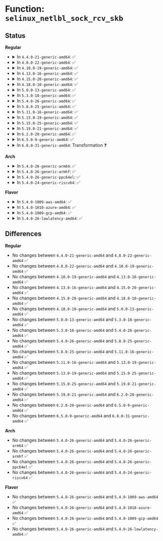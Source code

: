 # Function: <code>selinux_netlbl_sock_rcv_skb</code>

## Status
<b>Regular</b>
<ul>
<li>
<details>
<summary>In <code>4.4.0-21-generic-amd64</code>: ✅</summary>

```c
int selinux_netlbl_sock_rcv_skb(struct sk_security_struct * sksec, struct sk_buff * skb, u16 family, struct common_audit_data * ad)
```

```json
{
  "name": "selinux_netlbl_sock_rcv_skb",
  "collision_type": "Unique Global",
  "inline_type": "No",
  "funcs": [
    {
      "addr": 18446744071582373984,
      "name": "selinux_netlbl_sock_rcv_skb",
      "external": true,
      "loc": "security/selinux/netlabel.c:369",
      "file": "security/selinux/netlabel.c",
      "inline": "seen, unknown",
      "caller_inline": [],
      "caller_func": [
        "security/selinux/hooks.c:selinux_sock_rcv_skb_compat"
      ]
    }
  ],
  "symbols": [
    {
      "addr": 18446744071582373984,
      "name": "selinux_netlbl_sock_rcv_skb",
      "section": ".text",
      "bind": "STB_GLOBAL",
      "size": 403
    }
  ]
}
```
</details>
</li>
<li>
<details>
<summary>In <code>4.8.0-22-generic-amd64</code>: ✅</summary>

```c
int selinux_netlbl_sock_rcv_skb(struct sk_security_struct * sksec, struct sk_buff * skb, u16 family, struct common_audit_data * ad)
```

```json
{
  "name": "selinux_netlbl_sock_rcv_skb",
  "collision_type": "Unique Global",
  "inline_type": "No",
  "funcs": [
    {
      "addr": 18446744071582595168,
      "name": "selinux_netlbl_sock_rcv_skb",
      "external": true,
      "loc": "security/selinux/netlabel.c:371",
      "file": "security/selinux/netlabel.c",
      "inline": "seen, unknown",
      "caller_inline": [],
      "caller_func": [
        "security/selinux/hooks.c:selinux_sock_rcv_skb_compat"
      ]
    }
  ],
  "symbols": [
    {
      "addr": 18446744071582595168,
      "name": "selinux_netlbl_sock_rcv_skb",
      "section": ".text",
      "bind": "STB_GLOBAL",
      "size": 441
    }
  ]
}
```
</details>
</li>
<li>
<details>
<summary>In <code>4.10.0-19-generic-amd64</code>: ✅</summary>

```c
int selinux_netlbl_sock_rcv_skb(struct sk_security_struct * sksec, struct sk_buff * skb, u16 family, struct common_audit_data * ad)
```

```json
{
  "name": "selinux_netlbl_sock_rcv_skb",
  "collision_type": "Unique Global",
  "inline_type": "No",
  "funcs": [
    {
      "addr": 18446744071582688384,
      "name": "selinux_netlbl_sock_rcv_skb",
      "external": true,
      "loc": "security/selinux/netlabel.c:371",
      "file": "security/selinux/netlabel.c",
      "inline": "seen, unknown",
      "caller_inline": [],
      "caller_func": [
        "security/selinux/hooks.c:selinux_sock_rcv_skb_compat"
      ]
    }
  ],
  "symbols": [
    {
      "addr": 18446744071582688384,
      "name": "selinux_netlbl_sock_rcv_skb",
      "section": ".text",
      "bind": "STB_GLOBAL",
      "size": 441
    }
  ]
}
```
</details>
</li>
<li>
<details>
<summary>In <code>4.13.0-16-generic-amd64</code>: ✅</summary>

```c
int selinux_netlbl_sock_rcv_skb(struct sk_security_struct * sksec, struct sk_buff * skb, u16 family, struct common_audit_data * ad)
```

```json
{
  "name": "selinux_netlbl_sock_rcv_skb",
  "collision_type": "Unique Global",
  "inline_type": "No",
  "funcs": [
    {
      "addr": 18446744071582781024,
      "name": "selinux_netlbl_sock_rcv_skb",
      "external": true,
      "loc": "security/selinux/netlabel.c:372",
      "file": "security/selinux/netlabel.c",
      "inline": "seen, unknown",
      "caller_inline": [],
      "caller_func": [
        "security/selinux/hooks.c:selinux_sock_rcv_skb_compat"
      ]
    }
  ],
  "symbols": [
    {
      "addr": 18446744071582781024,
      "name": "selinux_netlbl_sock_rcv_skb",
      "section": ".text",
      "bind": "STB_GLOBAL",
      "size": 441
    }
  ]
}
```
</details>
</li>
<li>
<details>
<summary>In <code>4.15.0-20-generic-amd64</code>: ✅</summary>

```c
int selinux_netlbl_sock_rcv_skb(struct sk_security_struct * sksec, struct sk_buff * skb, u16 family, struct common_audit_data * ad)
```

```json
{
  "name": "selinux_netlbl_sock_rcv_skb",
  "collision_type": "Unique Global",
  "inline_type": "No",
  "funcs": [
    {
      "addr": 18446744071582937168,
      "name": "selinux_netlbl_sock_rcv_skb",
      "external": true,
      "loc": "security/selinux/netlabel.c:372",
      "file": "security/selinux/netlabel.c",
      "inline": "seen, unknown",
      "caller_inline": [],
      "caller_func": [
        "security/selinux/hooks.c:selinux_sock_rcv_skb_compat"
      ]
    }
  ],
  "symbols": [
    {
      "addr": 18446744071582937168,
      "name": "selinux_netlbl_sock_rcv_skb",
      "section": ".text",
      "bind": "STB_GLOBAL",
      "size": 450
    }
  ]
}
```
</details>
</li>
<li>
<details>
<summary>In <code>4.18.0-10-generic-amd64</code>: ✅</summary>

```c
int selinux_netlbl_sock_rcv_skb(struct sk_security_struct * sksec, struct sk_buff * skb, u16 family, struct common_audit_data * ad)
```

```json
{
  "name": "selinux_netlbl_sock_rcv_skb",
  "collision_type": "Unique Global",
  "inline_type": "No",
  "funcs": [
    {
      "addr": 18446744071583137792,
      "name": "selinux_netlbl_sock_rcv_skb",
      "external": true,
      "loc": "security/selinux/netlabel.c:446",
      "file": "security/selinux/netlabel.c",
      "inline": "seen, unknown",
      "caller_inline": [],
      "caller_func": [
        "security/selinux/hooks.c:selinux_sock_rcv_skb_compat"
      ]
    }
  ],
  "symbols": [
    {
      "addr": 18446744071583137792,
      "name": "selinux_netlbl_sock_rcv_skb",
      "section": ".text",
      "bind": "STB_GLOBAL",
      "size": 391
    }
  ]
}
```
</details>
</li>
<li>
<details>
<summary>In <code>5.0.0-13-generic-amd64</code>: ✅</summary>

```c
int selinux_netlbl_sock_rcv_skb(struct sk_security_struct * sksec, struct sk_buff * skb, u16 family, struct common_audit_data * ad)
```

```json
{
  "name": "selinux_netlbl_sock_rcv_skb",
  "collision_type": "Unique Global",
  "inline_type": "No",
  "funcs": [
    {
      "addr": 18446744071583253888,
      "name": "selinux_netlbl_sock_rcv_skb",
      "external": true,
      "loc": "security/selinux/netlabel.c:447",
      "file": "security/selinux/netlabel.c",
      "inline": "seen, unknown",
      "caller_inline": [],
      "caller_func": [
        "security/selinux/hooks.c:selinux_sock_rcv_skb_compat"
      ]
    }
  ],
  "symbols": [
    {
      "addr": 18446744071583253888,
      "name": "selinux_netlbl_sock_rcv_skb",
      "section": ".text",
      "bind": "STB_GLOBAL",
      "size": 391
    }
  ]
}
```
</details>
</li>
<li>
<details>
<summary>In <code>5.3.0-18-generic-amd64</code>: ✅</summary>

```c
int selinux_netlbl_sock_rcv_skb(struct sk_security_struct * sksec, struct sk_buff * skb, u16 family, struct common_audit_data * ad)
```

```json
{
  "name": "selinux_netlbl_sock_rcv_skb",
  "collision_type": "Unique Global",
  "inline_type": "No",
  "funcs": [
    {
      "addr": 18446744071583440944,
      "name": "selinux_netlbl_sock_rcv_skb",
      "external": true,
      "loc": "security/selinux/netlabel.c:429",
      "file": "security/selinux/netlabel.c",
      "inline": "seen, unknown",
      "caller_inline": [],
      "caller_func": [
        "security/selinux/hooks.c:selinux_sock_rcv_skb_compat"
      ]
    }
  ],
  "symbols": [
    {
      "addr": 18446744071583440944,
      "name": "selinux_netlbl_sock_rcv_skb",
      "section": ".text",
      "bind": "STB_GLOBAL",
      "size": 394
    }
  ]
}
```
</details>
</li>
<li>
<details>
<summary>In <code>5.4.0-26-generic-amd64</code>: ✅</summary>

```c
int selinux_netlbl_sock_rcv_skb(struct sk_security_struct * sksec, struct sk_buff * skb, u16 family, struct common_audit_data * ad)
```

```json
{
  "name": "selinux_netlbl_sock_rcv_skb",
  "collision_type": "Unique Global",
  "inline_type": "No",
  "funcs": [
    {
      "addr": 18446744071583546848,
      "name": "selinux_netlbl_sock_rcv_skb",
      "external": true,
      "loc": "security/selinux/netlabel.c:429",
      "file": "security/selinux/netlabel.c",
      "inline": "seen, unknown",
      "caller_inline": [],
      "caller_func": [
        "security/selinux/hooks.c:selinux_sock_rcv_skb_compat"
      ]
    }
  ],
  "symbols": [
    {
      "addr": 18446744071583546848,
      "name": "selinux_netlbl_sock_rcv_skb",
      "section": ".text",
      "bind": "STB_GLOBAL",
      "size": 394
    }
  ]
}
```
</details>
</li>
<li>
<details>
<summary>In <code>5.8.0-25-generic-amd64</code>: ✅</summary>

```c
int selinux_netlbl_sock_rcv_skb(struct sk_security_struct * sksec, struct sk_buff * skb, u16 family, struct common_audit_data * ad)
```

```json
{
  "name": "selinux_netlbl_sock_rcv_skb",
  "collision_type": "Unique Global",
  "inline_type": "No",
  "funcs": [
    {
      "addr": 18446744071583896512,
      "name": "selinux_netlbl_sock_rcv_skb",
      "external": true,
      "loc": "security/selinux/netlabel.c:429",
      "file": "security/selinux/netlabel.c",
      "inline": "seen, unknown",
      "caller_inline": [],
      "caller_func": [
        "security/selinux/hooks.c:selinux_sock_rcv_skb_compat"
      ]
    }
  ],
  "symbols": [
    {
      "addr": 18446744071583896512,
      "name": "selinux_netlbl_sock_rcv_skb",
      "section": ".text",
      "bind": "STB_GLOBAL",
      "size": 498
    }
  ]
}
```
</details>
</li>
<li>
<details>
<summary>In <code>5.11.0-16-generic-amd64</code>: ✅</summary>

```c
int selinux_netlbl_sock_rcv_skb(struct sk_security_struct * sksec, struct sk_buff * skb, u16 family, struct common_audit_data * ad)
```

```json
{
  "name": "selinux_netlbl_sock_rcv_skb",
  "collision_type": "Unique Global",
  "inline_type": "No",
  "funcs": [
    {
      "addr": 18446744071584016592,
      "name": "selinux_netlbl_sock_rcv_skb",
      "external": true,
      "loc": "security/selinux/netlabel.c:429",
      "file": "security/selinux/netlabel.c",
      "inline": "seen, unknown",
      "caller_inline": [],
      "caller_func": [
        "security/selinux/hooks.c:selinux_sock_rcv_skb_compat"
      ]
    }
  ],
  "symbols": [
    {
      "addr": 18446744071584016592,
      "name": "selinux_netlbl_sock_rcv_skb",
      "section": ".text",
      "bind": "STB_GLOBAL",
      "size": 498
    }
  ]
}
```
</details>
</li>
<li>
<details>
<summary>In <code>5.13.0-19-generic-amd64</code>: ✅</summary>

```c
int selinux_netlbl_sock_rcv_skb(struct sk_security_struct * sksec, struct sk_buff * skb, u16 family, struct common_audit_data * ad)
```

```json
{
  "name": "selinux_netlbl_sock_rcv_skb",
  "collision_type": "Unique Global",
  "inline_type": "No",
  "funcs": [
    {
      "addr": 18446744071584044592,
      "name": "selinux_netlbl_sock_rcv_skb",
      "external": true,
      "loc": "security/selinux/netlabel.c:429",
      "file": "security/selinux/netlabel.c",
      "inline": "seen, unknown",
      "caller_inline": [],
      "caller_func": [
        "security/selinux/hooks.c:selinux_sock_rcv_skb_compat"
      ]
    }
  ],
  "symbols": [
    {
      "addr": 18446744071584044592,
      "name": "selinux_netlbl_sock_rcv_skb",
      "section": ".text",
      "bind": "STB_GLOBAL",
      "size": 498
    }
  ]
}
```
</details>
</li>
<li>
<details>
<summary>In <code>5.15.0-25-generic-amd64</code>: ✅</summary>

```c
int selinux_netlbl_sock_rcv_skb(struct sk_security_struct * sksec, struct sk_buff * skb, u16 family, struct common_audit_data * ad)
```

```json
{
  "name": "selinux_netlbl_sock_rcv_skb",
  "collision_type": "Unique Global",
  "inline_type": "No",
  "funcs": [
    {
      "addr": 18446744071584415792,
      "name": "selinux_netlbl_sock_rcv_skb",
      "external": true,
      "loc": "security/selinux/netlabel.c:429",
      "file": "security/selinux/netlabel.c",
      "inline": "seen, unknown",
      "caller_inline": [],
      "caller_func": [
        "security/selinux/hooks.c:selinux_sock_rcv_skb_compat"
      ]
    }
  ],
  "symbols": [
    {
      "addr": 18446744071584415792,
      "name": "selinux_netlbl_sock_rcv_skb",
      "section": ".text",
      "bind": "STB_GLOBAL",
      "size": 498
    }
  ]
}
```
</details>
</li>
<li>
<details>
<summary>In <code>5.19.0-21-generic-amd64</code>: ✅</summary>

```c
int selinux_netlbl_sock_rcv_skb(struct sk_security_struct * sksec, struct sk_buff * skb, u16 family, struct common_audit_data * ad)
```

```json
{
  "name": "selinux_netlbl_sock_rcv_skb",
  "collision_type": "Unique Global",
  "inline_type": "No",
  "funcs": [
    {
      "addr": 18446744071585043568,
      "name": "selinux_netlbl_sock_rcv_skb",
      "external": true,
      "loc": "security/selinux/netlabel.c:432",
      "file": "security/selinux/netlabel.c",
      "inline": "seen, unknown",
      "caller_inline": [],
      "caller_func": [
        "security/selinux/hooks.c:selinux_sock_rcv_skb_compat"
      ]
    }
  ],
  "symbols": [
    {
      "addr": 18446744071585043568,
      "name": "selinux_netlbl_sock_rcv_skb",
      "section": ".text",
      "bind": "STB_GLOBAL",
      "size": 543
    }
  ]
}
```
</details>
</li>
<li>
<details>
<summary>In <code>6.2.0-20-generic-amd64</code>: ✅</summary>

```c
int selinux_netlbl_sock_rcv_skb(struct sk_security_struct * sksec, struct sk_buff * skb, u16 family, struct common_audit_data * ad)
```

```json
{
  "name": "selinux_netlbl_sock_rcv_skb",
  "collision_type": "Unique Global",
  "inline_type": "No",
  "funcs": [
    {
      "addr": 18446744071585762720,
      "name": "selinux_netlbl_sock_rcv_skb",
      "external": true,
      "loc": "security/selinux/netlabel.c:432",
      "file": "security/selinux/netlabel.c",
      "inline": "seen, unknown",
      "caller_inline": [],
      "caller_func": [
        "security/selinux/hooks.c:selinux_sock_rcv_skb_compat"
      ]
    }
  ],
  "symbols": [
    {
      "addr": 18446744071585762720,
      "name": "selinux_netlbl_sock_rcv_skb",
      "section": ".text",
      "bind": "STB_GLOBAL",
      "size": 543
    }
  ]
}
```
</details>
</li>
<li>
<details>
<summary>In <code>6.5.0-9-generic-amd64</code>: ✅</summary>

```c
int selinux_netlbl_sock_rcv_skb(struct sk_security_struct * sksec, struct sk_buff * skb, u16 family, struct common_audit_data * ad)
```

```json
{
  "name": "selinux_netlbl_sock_rcv_skb",
  "collision_type": "Unique Global",
  "inline_type": "No",
  "funcs": [
    {
      "addr": 18446744071585993312,
      "name": "selinux_netlbl_sock_rcv_skb",
      "external": true,
      "loc": "security/selinux/netlabel.c:432",
      "file": "security/selinux/netlabel.c",
      "inline": "seen, unknown",
      "caller_inline": [],
      "caller_func": [
        "security/selinux/hooks.c:selinux_sock_rcv_skb_compat"
      ]
    }
  ],
  "symbols": [
    {
      "addr": 18446744071585993312,
      "name": "selinux_netlbl_sock_rcv_skb",
      "section": ".text",
      "bind": "STB_GLOBAL",
      "size": 521
    }
  ]
}
```
</details>
</li>
<li>
<details>
<summary>In <code>6.8.0-31-generic-amd64</code>: Transformation ❓</summary>

```c
int selinux_netlbl_sock_rcv_skb(struct sk_security_struct * sksec, struct sk_buff * skb, u16 family, struct common_audit_data * ad)
```

```json
{
  "name": "selinux_netlbl_sock_rcv_skb",
  "collision_type": "Unique Global",
  "inline_type": "No",
  "funcs": [
    {
      "addr": 0,
      "name": "selinux_netlbl_sock_rcv_skb",
      "external": true,
      "loc": "security/selinux/netlabel.c:433",
      "file": "security/selinux/netlabel.c",
      "inline": "seen, unknown",
      "caller_inline": [],
      "caller_func": [
        "security/selinux/hooks.c:selinux_sock_rcv_skb_compat"
      ]
    }
  ],
  "symbols": [
    {
      "addr": 18446744071597526174,
      "name": "selinux_netlbl_sock_rcv_skb.cold",
      "section": ".text",
      "bind": "STB_LOCAL",
      "size": 20
    },
    {
      "addr": 18446744071586240640,
      "name": "selinux_netlbl_sock_rcv_skb",
      "section": ".text",
      "bind": "STB_GLOBAL",
      "size": 538
    }
  ]
}
```
</details>
</li>
</ul>
<b>Arch</b>
<ul>
<li>
<details>
<summary>In <code>5.4.0-26-generic-arm64</code>: ✅</summary>

```c
int selinux_netlbl_sock_rcv_skb(struct sk_security_struct * sksec, struct sk_buff * skb, u16 family, struct common_audit_data * ad)
```

```json
{
  "name": "selinux_netlbl_sock_rcv_skb",
  "collision_type": "Unique Global",
  "inline_type": "No",
  "funcs": [
    {
      "addr": 18446603336495319352,
      "name": "selinux_netlbl_sock_rcv_skb",
      "external": true,
      "loc": "security/selinux/netlabel.c:429",
      "file": "security/selinux/netlabel.c",
      "inline": "seen, unknown",
      "caller_inline": [],
      "caller_func": [
        "security/selinux/hooks.c:selinux_sock_rcv_skb_compat"
      ]
    }
  ],
  "symbols": [
    {
      "addr": 18446603336495319352,
      "name": "selinux_netlbl_sock_rcv_skb",
      "section": ".text",
      "bind": "STB_GLOBAL",
      "size": 408
    }
  ]
}
```
</details>
</li>
<li>
<details>
<summary>In <code>5.4.0-26-generic-armhf</code>: ✅</summary>

```c
int selinux_netlbl_sock_rcv_skb(struct sk_security_struct * sksec, struct sk_buff * skb, u16 family, struct common_audit_data * ad)
```

```json
{
  "name": "selinux_netlbl_sock_rcv_skb",
  "collision_type": "Unique Global",
  "inline_type": "No",
  "funcs": [
    {
      "addr": 3228696944,
      "name": "selinux_netlbl_sock_rcv_skb",
      "external": true,
      "loc": "security/selinux/netlabel.c:429",
      "file": "security/selinux/netlabel.c",
      "inline": "seen, unknown",
      "caller_inline": [],
      "caller_func": [
        "security/selinux/hooks.c:selinux_sock_rcv_skb_compat"
      ]
    }
  ],
  "symbols": [
    {
      "addr": 3228696944,
      "name": "selinux_netlbl_sock_rcv_skb",
      "section": ".text",
      "bind": "STB_GLOBAL",
      "size": 440
    }
  ]
}
```
</details>
</li>
<li>
<details>
<summary>In <code>5.4.0-26-generic-ppc64el</code>: ✅</summary>

```c
int selinux_netlbl_sock_rcv_skb(struct sk_security_struct * sksec, struct sk_buff * skb, u16 family, struct common_audit_data * ad)
```

```json
{
  "name": "selinux_netlbl_sock_rcv_skb",
  "collision_type": "Unique Global",
  "inline_type": "No",
  "funcs": [
    {
      "addr": 13835058055289310576,
      "name": "selinux_netlbl_sock_rcv_skb",
      "external": true,
      "loc": "security/selinux/netlabel.c:429",
      "file": "security/selinux/netlabel.c",
      "inline": "seen, unknown",
      "caller_inline": [],
      "caller_func": [
        "security/selinux/hooks.c:selinux_sock_rcv_skb_compat"
      ]
    }
  ],
  "symbols": [
    {
      "addr": 13835058055289310576,
      "name": "selinux_netlbl_sock_rcv_skb",
      "section": ".text",
      "bind": "STB_GLOBAL",
      "size": 608
    }
  ]
}
```
</details>
</li>
<li>
<details>
<summary>In <code>5.4.0-24-generic-riscv64</code>: ✅</summary>

```c
int selinux_netlbl_sock_rcv_skb(struct sk_security_struct * sksec, struct sk_buff * skb, u16 family, struct common_audit_data * ad)
```

```json
{
  "name": "selinux_netlbl_sock_rcv_skb",
  "collision_type": "Unique Global",
  "inline_type": "No",
  "funcs": [
    {
      "addr": 18446743936274535310,
      "name": "selinux_netlbl_sock_rcv_skb",
      "external": true,
      "loc": "security/selinux/netlabel.c:429",
      "file": "security/selinux/netlabel.c",
      "inline": "seen, unknown",
      "caller_inline": [],
      "caller_func": [
        "security/selinux/hooks.c:selinux_sock_rcv_skb_compat"
      ]
    }
  ],
  "symbols": [
    {
      "addr": 18446743936274535310,
      "name": "selinux_netlbl_sock_rcv_skb",
      "section": ".text",
      "bind": "STB_GLOBAL",
      "size": 332
    }
  ]
}
```
</details>
</li>
</ul>
<b>Flavor</b>
<ul>
<li>
<details>
<summary>In <code>5.4.0-1009-aws-amd64</code>: ✅</summary>

```c
int selinux_netlbl_sock_rcv_skb(struct sk_security_struct * sksec, struct sk_buff * skb, u16 family, struct common_audit_data * ad)
```

```json
{
  "name": "selinux_netlbl_sock_rcv_skb",
  "collision_type": "Unique Global",
  "inline_type": "No",
  "funcs": [
    {
      "addr": 18446744071583515584,
      "name": "selinux_netlbl_sock_rcv_skb",
      "external": true,
      "loc": "security/selinux/netlabel.c:429",
      "file": "security/selinux/netlabel.c",
      "inline": "seen, unknown",
      "caller_inline": [],
      "caller_func": [
        "security/selinux/hooks.c:selinux_sock_rcv_skb_compat"
      ]
    }
  ],
  "symbols": [
    {
      "addr": 18446744071583515584,
      "name": "selinux_netlbl_sock_rcv_skb",
      "section": ".text",
      "bind": "STB_GLOBAL",
      "size": 394
    }
  ]
}
```
</details>
</li>
<li>
<details>
<summary>In <code>5.4.0-1010-azure-amd64</code>: ✅</summary>

```c
int selinux_netlbl_sock_rcv_skb(struct sk_security_struct * sksec, struct sk_buff * skb, u16 family, struct common_audit_data * ad)
```

```json
{
  "name": "selinux_netlbl_sock_rcv_skb",
  "collision_type": "Unique Global",
  "inline_type": "No",
  "funcs": [
    {
      "addr": 18446744071583452640,
      "name": "selinux_netlbl_sock_rcv_skb",
      "external": true,
      "loc": "security/selinux/netlabel.c:429",
      "file": "security/selinux/netlabel.c",
      "inline": "seen, unknown",
      "caller_inline": [],
      "caller_func": [
        "security/selinux/hooks.c:selinux_sock_rcv_skb_compat"
      ]
    }
  ],
  "symbols": [
    {
      "addr": 18446744071583452640,
      "name": "selinux_netlbl_sock_rcv_skb",
      "section": ".text",
      "bind": "STB_GLOBAL",
      "size": 394
    }
  ]
}
```
</details>
</li>
<li>
<details>
<summary>In <code>5.4.0-1009-gcp-amd64</code>: ✅</summary>

```c
int selinux_netlbl_sock_rcv_skb(struct sk_security_struct * sksec, struct sk_buff * skb, u16 family, struct common_audit_data * ad)
```

```json
{
  "name": "selinux_netlbl_sock_rcv_skb",
  "collision_type": "Unique Global",
  "inline_type": "No",
  "funcs": [
    {
      "addr": 18446744071583499360,
      "name": "selinux_netlbl_sock_rcv_skb",
      "external": true,
      "loc": "security/selinux/netlabel.c:429",
      "file": "security/selinux/netlabel.c",
      "inline": "seen, unknown",
      "caller_inline": [],
      "caller_func": [
        "security/selinux/hooks.c:selinux_sock_rcv_skb_compat"
      ]
    }
  ],
  "symbols": [
    {
      "addr": 18446744071583499360,
      "name": "selinux_netlbl_sock_rcv_skb",
      "section": ".text",
      "bind": "STB_GLOBAL",
      "size": 394
    }
  ]
}
```
</details>
</li>
<li>
<details>
<summary>In <code>5.4.0-26-lowlatency-amd64</code>: ✅</summary>

```c
int selinux_netlbl_sock_rcv_skb(struct sk_security_struct * sksec, struct sk_buff * skb, u16 family, struct common_audit_data * ad)
```

```json
{
  "name": "selinux_netlbl_sock_rcv_skb",
  "collision_type": "Unique Global",
  "inline_type": "No",
  "funcs": [
    {
      "addr": 18446744071583595728,
      "name": "selinux_netlbl_sock_rcv_skb",
      "external": true,
      "loc": "security/selinux/netlabel.c:429",
      "file": "security/selinux/netlabel.c",
      "inline": "seen, unknown",
      "caller_inline": [],
      "caller_func": [
        "security/selinux/hooks.c:selinux_sock_rcv_skb_compat"
      ]
    }
  ],
  "symbols": [
    {
      "addr": 18446744071583595728,
      "name": "selinux_netlbl_sock_rcv_skb",
      "section": ".text",
      "bind": "STB_GLOBAL",
      "size": 394
    }
  ]
}
```
</details>
</li>
</ul>

## Differences
<b>Regular</b>
<ul>
<li>
No changes between <code>4.4.0-21-generic-amd64</code> and <code>4.8.0-22-generic-amd64</code> ✅
</li>
<li>
No changes between <code>4.8.0-22-generic-amd64</code> and <code>4.10.0-19-generic-amd64</code> ✅
</li>
<li>
No changes between <code>4.10.0-19-generic-amd64</code> and <code>4.13.0-16-generic-amd64</code> ✅
</li>
<li>
No changes between <code>4.13.0-16-generic-amd64</code> and <code>4.15.0-20-generic-amd64</code> ✅
</li>
<li>
No changes between <code>4.15.0-20-generic-amd64</code> and <code>4.18.0-10-generic-amd64</code> ✅
</li>
<li>
No changes between <code>4.18.0-10-generic-amd64</code> and <code>5.0.0-13-generic-amd64</code> ✅
</li>
<li>
No changes between <code>5.0.0-13-generic-amd64</code> and <code>5.3.0-18-generic-amd64</code> ✅
</li>
<li>
No changes between <code>5.3.0-18-generic-amd64</code> and <code>5.4.0-26-generic-amd64</code> ✅
</li>
<li>
No changes between <code>5.4.0-26-generic-amd64</code> and <code>5.8.0-25-generic-amd64</code> ✅
</li>
<li>
No changes between <code>5.8.0-25-generic-amd64</code> and <code>5.11.0-16-generic-amd64</code> ✅
</li>
<li>
No changes between <code>5.11.0-16-generic-amd64</code> and <code>5.13.0-19-generic-amd64</code> ✅
</li>
<li>
No changes between <code>5.13.0-19-generic-amd64</code> and <code>5.15.0-25-generic-amd64</code> ✅
</li>
<li>
No changes between <code>5.15.0-25-generic-amd64</code> and <code>5.19.0-21-generic-amd64</code> ✅
</li>
<li>
No changes between <code>5.19.0-21-generic-amd64</code> and <code>6.2.0-20-generic-amd64</code> ✅
</li>
<li>
No changes between <code>6.2.0-20-generic-amd64</code> and <code>6.5.0-9-generic-amd64</code> ✅
</li>
<li>
No changes between <code>6.5.0-9-generic-amd64</code> and <code>6.8.0-31-generic-amd64</code> ✅
</li>
</ul>
<b>Arch</b>
<ul>
<li>
No changes between <code>5.4.0-26-generic-amd64</code> and <code>5.4.0-26-generic-arm64</code> ✅
</li>
<li>
No changes between <code>5.4.0-26-generic-amd64</code> and <code>5.4.0-26-generic-armhf</code> ✅
</li>
<li>
No changes between <code>5.4.0-26-generic-amd64</code> and <code>5.4.0-26-generic-ppc64el</code> ✅
</li>
<li>
No changes between <code>5.4.0-26-generic-amd64</code> and <code>5.4.0-24-generic-riscv64</code> ✅
</li>
</ul>
<b>Flavor</b>
<ul>
<li>
No changes between <code>5.4.0-26-generic-amd64</code> and <code>5.4.0-1009-aws-amd64</code> ✅
</li>
<li>
No changes between <code>5.4.0-26-generic-amd64</code> and <code>5.4.0-1010-azure-amd64</code> ✅
</li>
<li>
No changes between <code>5.4.0-26-generic-amd64</code> and <code>5.4.0-1009-gcp-amd64</code> ✅
</li>
<li>
No changes between <code>5.4.0-26-generic-amd64</code> and <code>5.4.0-26-lowlatency-amd64</code> ✅
</li>
</ul>
